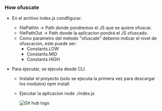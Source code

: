 ### How ofuscate
- En el archivo index.js condfigurar:
    - filePathIn -> Path donde pondremos el JS que se quiere ofuscar.
    - filePathOut -> Path donde la aplicacion pondrá el JS ofuscado.
    - Como parametro del metodo "ofuscate" debemo indicar el nivel de ofuscacion, este puede ser:
        - Constants.LOW
        - Constants.MID
        - Constants.HIGH

- Para ejecutar, se ejecuta desde CLI
    - Instalar el proyecto (solo se ejecuta la primera vez para descargar los modulos)
        npm install
    - Ejecutar la aplicacion
        node ./index.js
        
        ![Git hub logo](https://info.orcid.org/wp-content/uploads/2019/11/github-logo.jpg)

